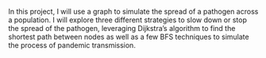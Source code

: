 In this project, I will use a graph to simulate the spread of a pathogen across a population. 
I will explore three different strategies to slow down or stop the spread of the pathogen, leveraging Dijkstra’s algorithm to find the shortest path between nodes
as well as a few BFS techniques to simulate the process of pandemic transmission.
